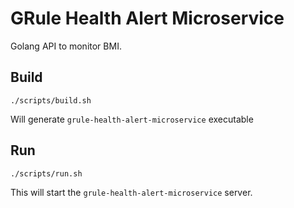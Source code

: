 # GRule Health Alert Microservice

Golang API to monitor BMI.

## Build

```
./scripts/build.sh
```

Will generate `grule-health-alert-microservice` executable

## Run

```
./scripts/run.sh
```

This will start the `grule-health-alert-microservice` server.
